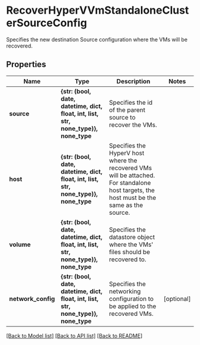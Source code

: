 # RecoverHyperVVmStandaloneClusterSourceConfig

Specifies the new destination Source configuration where the VMs will be recovered.

## Properties
Name | Type | Description | Notes
------------ | ------------- | ------------- | -------------
**source** | **{str: (bool, date, datetime, dict, float, int, list, str, none_type)}, none_type** | Specifies the id of the parent source to recover the VMs. | 
**host** | **{str: (bool, date, datetime, dict, float, int, list, str, none_type)}, none_type** | Specifies the HyperV host where the recovered VMs will be attached. For standalone host targets, the host must be the same as the source. | 
**volume** | **{str: (bool, date, datetime, dict, float, int, list, str, none_type)}, none_type** | Specifies the datastore object where the VMs&#39; files should be recovered to. | 
**network_config** | **{str: (bool, date, datetime, dict, float, int, list, str, none_type)}, none_type** | Specifies the networking configuration to be applied to the recovered VMs. | [optional] 

[[Back to Model list]](../README.md#documentation-for-models) [[Back to API list]](../README.md#documentation-for-api-endpoints) [[Back to README]](../README.md)


